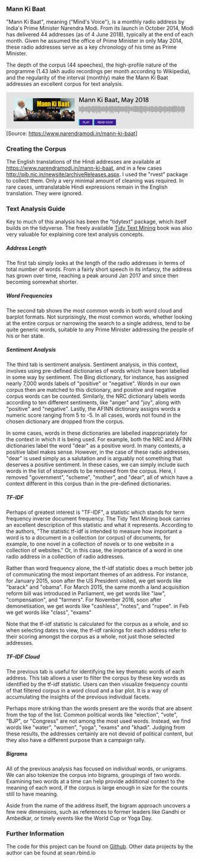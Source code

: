 ### Mann Ki Baat

"Mann Ki Baat", meaning ("Mind's Voice"), is a monthly radio address by India's Prime Minister Narendra Modi. From its launch in October 2014, Modi has delivered 44 addresses (as of 4 June 2018), typically at the end of each month. Given he assumed the office of Prime Minister in only May 2014, these radio addresses serve as a key chronology of his time as Prime Minister.

The depth of the corpus (44 speeches), the high-profile nature of the programme (1.43 lakh audio recordings per month according to Wikipedia), and the regularity of the interval (monthly) make the Mann Ki Baat addresses an excellent corpus for text analysis.

![](mkb_img.png)
[Source: https://www.narendramodi.in/mann-ki-baat]

### Creating the Corpus

The English translations of the Hindi addresses are available at https://www.narendramodi.in/mann-ki-baat, and in a few cases http://pib.nic.in/newsite/archiveReleases.aspx. I used the "rvest" package to collect them. Only a very minimal amount of cleaning was required. In rare cases, untranslatable Hindi expressions remain in the English translation. They were ignored.

### Text Analysis Guide

Key to much of this analysis has been the "tidytext" package, which itself builds on the tidyverse. The freely available [Tidy Text Mining](https://www.tidytextmining.com/) book was also very valuable for explaining core text analysis concepts.

##### Address Length

The first tab simply looks at the length of the radio addresses in terms of total number of words. From a fairly short speech in its infancy, the address has grown over time, reaching a peak around Jan 2017 and since then becoming somewhat shorter.

##### Word Frequencies

The second tab shows the most common words in both word cloud and barplot formats. Not surprisingly, the most common words, whether looking at the entire corpus or narrowing the search to a single address, tend to be quite generic words, suitable to any Prime Minister addressing the people of his or her state.

##### Sentiment Analysis

The third tab is sentiment analysis. Sentiment analysis, in this context, involves using pre-defined dictionaries of words which have been labelled in some way by sentiment. The Bing dictionary, for instance, has assigned nearly 7,000 words labels of "positive" or "negative". Words in our own corpus then are matched to this dictionary, and positive and negative corpus words can be counted. Similarly, the NRC dictionary labels words according to ten different sentiments, like "anger" and "joy", along with "positive" and "negative". Lastly, the AFINN dictionary assigns words a numeric score ranging from 5 to -5. In all cases, words not found in the chosen dictionary are dropped from the corpus.

In some cases, words in these dictionaries are labelled inappropriately for the context in which it is being used. For example, both the NRC and AFINN dictionaries label the word "dear" as a positive word. In many contexts, a positive label makes sense. However, in the case of these radio addresses, "dear" is used simply as a salutation and is arguably not something that deserves a positive sentiment. In these cases, we can simply include such words in the list of stopwords to be removed from the corpus. Here, I removed "government", "scheme", "mother", and "dear", all of which have a context different in this corpus than in the pre-defined dictionaries.

##### TF-IDF

Perhaps of greatest interest is "TF-IDF", a statistic which stands for term frequency inverse document frequency. The Tidy Text Mining book carries an excellent description of this statistic and what it represents. According to the authors, "The statistic tf-idf is intended to measure how important a word is to a document in a collection (or corpus) of documents, for example, to one novel in a collection of novels or to one website in a collection of websites." Or, in this case, the importance of a word in one radio address in a collection of radio addresses.

Rather than word frequency alone, the tf-idf statistic does a much better job of communicating the most important themes of an address. For instance, for January 2015, soon after the US President visited, we get words like "barack" and "obama". For March 2015, the same month a land acquisition reform bill was introduced in Parliament, we get words like "law", "compensation", and "farmers". For November 2016, soon after demonetisation, we get words like "cashless", "notes", and "rupee". in Feb we get words like "class", "exams"

Note that the tf-idf statistic is calculated for the corpus as a whole, and so when selecting dates to view, the tf-idf rankings for each address refer to their scoring amongst the corpus as a whole, not just those selected addresses.

##### TF-IDF Cloud

The previous tab is useful for identifying the key thematic words of each address. This tab allows a user to filter the corpus by these key words as identified by the tf-idf statistic. Users can then visualize frequency counts of that filtered corpus in a word cloud and a bar plot. It is a way of accumulating the insights of the previous individual facets.

Perhaps more striking than the words present are the words that are absent from the top of the list. Common political words like "election", "vote", "BJP", or "Congress" are not among the most used words. Instead, we find words like "water", "women", "yoga", "exams" and "khadi". Judging from these results, the addresses certainly are not devoid of political content, but they also have a different purpose than a campaign rally.

##### Bigrams

All of the previous analysis has focused on individual words, or unigrams. We can also tokenize the corpus into bigrams, groupings of two words. Examining two words at a time can help provide additional context to the meaning of each word, if the corpus is large enough in size for the counts still to have meaning.

Aside from the name of the address itself, the bigram approach uncovers a few new dimensions, such as references to former leaders like Gandhi or Ambedkar, or timely events like the World Cup or Yoga Day.

### Further Information

The code for this project can be found on [Github](https://github.com/seanangio/mkb). Other data projects by the author can be found at sean.rbind.io
